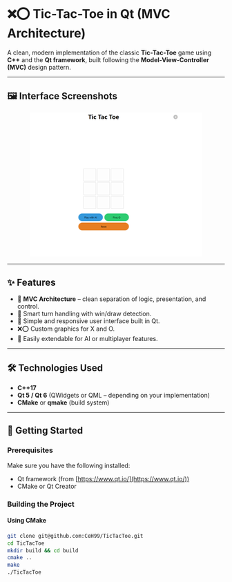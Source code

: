 # ❌⭕ Tic-Tac-Toe in Qt (MVC Architecture)

A clean, modern implementation of the classic **Tic-Tac-Toe** game using **C++** and the **Qt framework**, built following the **Model-View-Controller (MVC)** design pattern.

---

## 🖼️ Interface Screenshots

<div align="center">
  <img src="screenshots/first.jpg" alt="Main Window" width="400"/>
</div>

---

## ✨ Features

- 🔄 **MVC Architecture** – clean separation of logic, presentation, and control.
- 🧠 Smart turn handling with win/draw detection.
- 🎨 Simple and responsive user interface built in Qt.
- ❌⭕ Custom graphics for X and O.
- 🧪 Easily extendable for AI or multiplayer features.

---

## 🛠️ Technologies Used

- **C++17**
- **Qt 5 / Qt 6** (QWidgets or QML – depending on your implementation)
- **CMake** or **qmake** (build system)

---

## 🚀 Getting Started

### Prerequisites

Make sure you have the following installed:

- Qt framework (from [https://www.qt.io/](https://www.qt.io/))
- CMake or Qt Creator

### Building the Project

#### Using CMake

```bash
git clone git@github.com:CeH99/TicTacToe.git
cd TicTacToe
mkdir build && cd build
cmake ..
make
./TicTacToe
